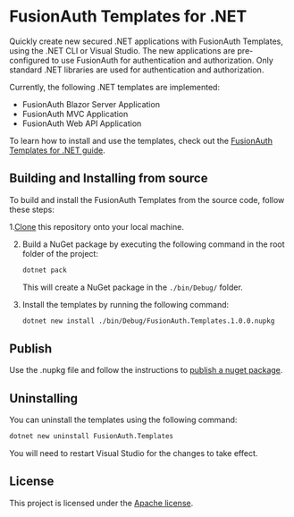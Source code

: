 # FusionAuth Templates for .NET
Quickly create new secured .NET applications with FusionAuth Templates, using the .NET CLI or Visual Studio. The new applications are pre-configured to use FusionAuth for authentication and authorization. Only standard .NET libraries are used for authentication and authorization.

Currently, the following .NET templates are implemented:

* FusionAuth Blazor Server Application
* FusionAuth MVC Application
* FusionAuth Web API Application

To learn how to install and use the templates, check out the [FusionAuth Templates for .NET guide](https://fusionauth.io/docs/v1/tech/client-libraries/netcore).

## Building and Installing from source

To build and install the FusionAuth Templates from the source code, follow these steps:

1.[Clone](https://docs.github.com/en/repositories/creating-and-managing-repositories/cloning-a-repository) this repository onto your local machine.

2. Build a NuGet package by executing the following command in the root folder of the project:

   ```bash
   dotnet pack
   ```

   This will create a NuGet package in the `./bin/Debug/` folder.

3. Install the templates by running the following command:

   ```bash
   dotnet new install ./bin/Debug/FusionAuth.Templates.1.0.0.nupkg
   ```

## Publish

Use the .nupkg file and follow the instructions to [publish a nuget package](https://learn.microsoft.com/en-us/nuget/nuget-org/publish-a-package).

## Uninstalling

You can uninstall the templates using the following command:

   ```bash
   dotnet new uninstall FusionAuth.Templates
   ```
You will need to restart Visual Studio for the changes to take effect.


## License

This project is licensed under the [Apache license](License.txt).